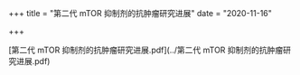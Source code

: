 +++
title = "第二代 mTOR 抑制剂的抗肿瘤研究进展"
date = "2020-11-16"

+++

[第二代 mTOR 抑制剂的抗肿瘤研究进展.pdf](../第二代 mTOR 抑制剂的抗肿瘤研究进展.pdf)